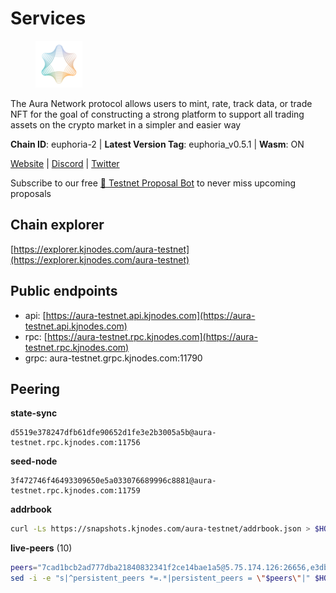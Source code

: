 # Services

<figure><img src="https://raw.githubusercontent.com/kj89/cosmos-images/main/logos/aura.png" alt=""><figcaption></figcaption></figure>

The Aura Network protocol allows users to mint, rate, track data,  or trade NFT for the goal of constructing a strong platform to  support all trading assets on the crypto market in a simpler and easier way

**Chain ID**: euphoria-2 | **Latest Version Tag**: euphoria_v0.5.1 | **Wasm**: ON

[Website](https://aura.network) | [Discord](https://discord.gg/hpvF5QcWRf) | [Twitter](https://twitter.com/AuraNetworkHQ)



Subscribe to our free [🤖 Testnet Proposal Bot](https://t.me/kjnodes_testnet_proposal_bot) to never miss upcoming proposals


## Chain explorer
[https://explorer.kjnodes.com/aura-testnet](https://explorer.kjnodes.com/aura-testnet)

## Public endpoints

* api: [https://aura-testnet.api.kjnodes.com](https://aura-testnet.api.kjnodes.com)
* rpc: [https://aura-testnet.rpc.kjnodes.com](https://aura-testnet.rpc.kjnodes.com)
* grpc: aura-testnet.grpc.kjnodes.com:11790

## Peering

**state-sync**

```text
d5519e378247dfb61dfe90652d1fe3e2b3005a5b@aura-testnet.rpc.kjnodes.com:11756
```

**seed-node**

```text
3f472746f46493309650e5a033076689996c8881@aura-testnet.rpc.kjnodes.com:11759
```

**addrbook**
```bash
curl -Ls https://snapshots.kjnodes.com/aura-testnet/addrbook.json > $HOME/.aura/config/addrbook.json
```

**live-peers** (10)
```bash
peers="7cad1bcb2ad777dba21840832341f2ce14bae1a5@5.75.174.126:26656,e3dbeeeb2dea9912610b92a436dfe3cb831a94e4@65.108.195.29:36126,c6058c9b93d96128bccd86b9dc06b3fd349efd33@65.108.70.119:32656,d74774b137ce78a61ccbe9c30ff8ec8cb969247d@89.58.59.10:26656,e4d8765b82baf3f69c0dc6e5e0488705fa3ceddd@95.217.144.107:21756,9df9e8307e3e671c9bcd1a23f0b73b45f2b8003d@65.109.88.251:35656,855b0ff76f5a80ab7f322e818263835d009de052@46.4.5.45:21756,94f09cc1e0d2357c8c8423589c42dc7721387a60@176.9.44.113:26686,1e9b7325e120a3d511eec20a3199c2218343fcd3@65.108.105.99:28656,d5519e378247dfb61dfe90652d1fe3e2b3005a5b@65.109.68.190:11756"
sed -i -e "s|^persistent_peers *=.*|persistent_peers = \"$peers\"|" $HOME/.aura/config/config.toml
```
